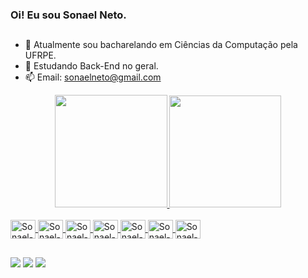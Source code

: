 ### Oi! Eu sou Sonael Neto.
##

- 🔭 Atualmente sou bacharelando em Ciências da Computação pela UFRPE.
- 🌱 Estudando Back-End no geral.
- 📫 Email: sonaelneto@gmail.com

<div align="center">
  <a href="https://github.com/Sonael">
  <img height="180em" src="https://github-readme-stats.vercel.app/api?username=Sonael&show_icons=true&theme=merko&include_all_commits=true&count_private=true"/>
  <img height="179em" src="https://github-readme-stats.vercel.app/api/top-langs/?username=Sonael&layout=compact&langs_count=7&theme=merko"/>
</div>
  
<div style="display: inline_block"><br>
  <img align="center" alt="Sonael-Spring" height="30" width="40" src="https://cdn.jsdelivr.net/gh/devicons/devicon/icons/spring/spring-original.svg">
  <img align="center" alt="Sonael-Java" height="30" width="40" src="https://cdn.jsdelivr.net/gh/devicons/devicon/icons/java/java-original.svg">
  <img align="center" alt="Sonael-Python" height="30" width="40" src="https://cdn.jsdelivr.net/gh/devicons/devicon/icons/python/python-original.svg">
  <img align="center" alt="Sonael-HTML" height="30" width="40" src="https://cdn.jsdelivr.net/gh/devicons/devicon/icons/html5/html5-original.svg">
  <img align="center" alt="Sonael-CSS" height="30" width="40" src="https://cdn.jsdelivr.net/gh/devicons/devicon/icons/css3/css3-original.svg">
  <img align="center" alt="Sonael-DotNet" height="30" width="40" src="https://cdn.jsdelivr.net/gh/devicons/devicon/icons/dot-net/dot-net-plain.svg">
  <img align="center" alt="Sonael-Csharp" height="30" width="40" src="https://cdn.jsdelivr.net/gh/devicons/devicon/icons/csharp/csharp-original.svg">
</div>
  
  ##
  
  
 <div>
  <a href="https://www.instagram.com/sonaelneto/" target="_blank"><img src="https://img.shields.io/badge/-Instagram-%23E4405F?style=for-the-badge&logo=instagram&logoColor=white" target="_blank"></a>
  <a href = "mailto:sonaelneto@gmail.com"><img src="https://img.shields.io/badge/-Gmail-%23333?style=for-the-badge&logo=gmail&logoColor=white" target="_blank"></a>
  <a href="https://www.linkedin.com/in/sonael-neto-9158351b6" target="_blank"><img src="https://img.shields.io/badge/-LinkedIn-%230077B5?style=for-the-badge&logo=linkedin&logoColor=white" target="_blank"></a> 
 
   
 </div>
